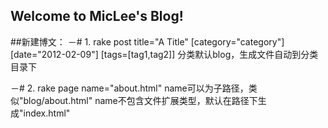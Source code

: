 ## Welcome to MicLee's Blog!

##新建博文：
－# 1. rake post title="A Title" [category="category"] [date="2012-02-09"] [tags=[tag1,tag2]] 
	分类默认blog，生成文件自动到分类目录下

－# 2. rake page name="about.html"
	name可以为子路径，类似"blog/about.html"
        name不包含文件扩展类型，默认在路径下生成"index.html"
